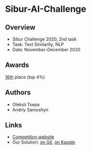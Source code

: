 # Sibur-AI-Challenge

## Overview

* Sibur Challenge 2020, 2nd task
* Task: Text Similarity, NLP
* Date: November-December 2020

## Awards

[16th](https://sibur.ai-community.com/competitions/4/tasks/12/rating) place (top 4%)

## Authors
* Oleksii Tsepa
* Andriy Samoshyn

## Links
* [Competition website](https://sibur.ai-community.com/competitions/4)
* Our Solution: [on Git](sibur-ai-16th-place-solution.ipynb), [on Kaggle](https://www.kaggle.com/imgremlin/sibur-ai-16th-place-solution)
